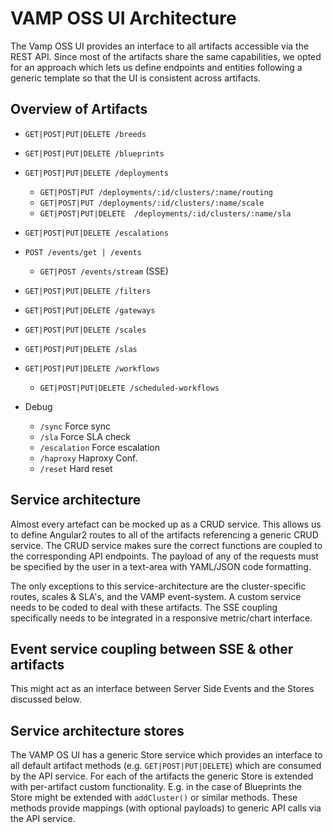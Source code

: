 # VAMP OSS UI Architecture

The Vamp OSS UI provides an interface to all artifacts accessible via the REST API. Since most of the artifacts share the same capabilities, we opted for an approach which lets us define endpoints and entities following a generic template so that the UI is consistent across artifacts.

## Overview of Artifacts

- `GET|POST|PUT|DELETE /breeds`
- `GET|POST|PUT|DELETE /blueprints`
- `GET|POST|PUT|DELETE /deployments`
	- `GET|POST|PUT /deployments/:id/clusters/:name/routing`
	- `GET|POST|PUT /deployments/:id/clusters/:name/scale`
	- `GET|POST|PUT|DELETE  /deployments/:id/clusters/:name/sla`
- `GET|POST|PUT|DELETE /escalations`
- `POST /events/get | /events`
	- `GET|POST /events/stream` (SSE)
- `GET|POST|PUT|DELETE /filters`
- `GET|POST|PUT|DELETE /gateways`
- `GET|POST|PUT|DELETE /scales`
- `GET|POST|PUT|DELETE /slas`
- `GET|POST|PUT|DELETE /workflows`
	- `GET|POST|PUT|DELETE /scheduled-workflows`

- Debug
	- `/sync` Force sync
	- `/sla` Force SLA check
	- `/escalation` Force escalation
	- `/haproxy` Haproxy Conf.
	- `/reset` Hard reset

## Service architecture

Almost every artefact can be mocked up as a CRUD service. This allows us to define Angular2 routes to all of the artifacts referencing a generic CRUD service. The CRUD service makes sure the correct functions are coupled to the corresponding API endpoints. The payload of any of the requests must be specified by the user in a text-area with YAML/JSON code formatting.

The only exceptions to this service-architecture are the cluster-specific routes, scales & SLA's, and the VAMP event-system. A custom service needs to be coded to deal with these artifacts. The SSE coupling specifically needs to be integrated in a responsive metric/chart interface.

## Event service coupling between SSE & other artifacts

This might act as an interface between Server Side Events and the Stores discussed below.

## Service architecture stores

The VAMP OS UI has a generic Store service which provides an interface to all default artifact methods (e.g. `GET|POST|PUT|DELETE`) which are consumed by the API service. For each of the artifacts the generic Store is extended with per-artifact custom functionality. E.g. in the case of Blueprints the Store might be extended with `addCluster()` or similar methods. These methods provide mappings (with optional payloads) to generic API calls via the API service.

